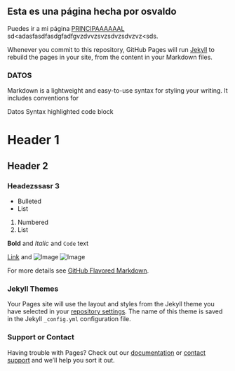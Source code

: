 ## Esta es una página hecha por osvaldo

Puedes ir a mi página [PRINCIPAAAAAAL](https://www.youtube.com/results?search_query=hacer+tu+git+hub+paged) sd<adasfasdfasdgfadfgvzdvvzsvzsdvzsdvzvz<sds.

Whenever you commit to this repository, GitHub Pages will run [Jekyll](https://jekyllrb.com/) to rebuild the pages in your site, from the content in your Markdown files.

### DATOS

Markdown is a lightweight and easy-to-use syntax for styling your writing. It includes conventions for

Datos
Syntax highlighted code block

# Header 1
## Header 2
### Headezssasr 3

- Bulleted
- List

1. Numbered
2. List

**Bold** and _Italic_ and `Code` text

[Link](url) and 
![Image](https://raw.githubusercontent.com/OsvaldoNavarreteCotino/ProyectoMegaFeriaDYABDD/main/imagenes/feria.jpg)
![Image](https://d500.epimg.net/cincodias/imagenes/2019/11/04/lifestyle/1572892359_005767_1572892909_noticia_normal.jpg)


For more details see [GitHub Flavored Markdown](https://guides.github.com/features/mastering-markdown/).

### Jekyll Themes

Your Pages site will use the layout and styles from the Jekyll theme you have selected in your [repository settings](https://github.com/OsvaldoNavarreteCotino/ProyectoFinalVideojuegoPOO/settings/pages). The name of this theme is saved in the Jekyll `_config.yml` configuration file.

### Support or Contact

Having trouble with Pages? Check out our [documentation](https://docs.github.com/categories/github-pages-basics/) or [contact support](https://support.github.com/contact) and we’ll help you sort it out.
